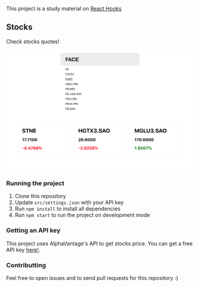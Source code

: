 This project is a study material on [React Hooks](https://reactjs.org/docs/hooks-intro.html)

## Stocks

Check stocks quotes!

![App screenshot](https://raw.githubusercontent.com/mccraveiro/stocks/master/screenshot.png)

### Running the project

1. Clone this repository
2. Update `src/settings.json` with your API key
2. Run `npm install` to install all dependencies
3. Run `npm start` to run the project on development mode

### Getting an API key

This project uses AlphaVantage's API to get stocks price. You can get a free API key [here!](https://www.alphavantage.co/support/#api-key).

### Contributting

Feel free to open issues and to send pull requests for this repository :)

